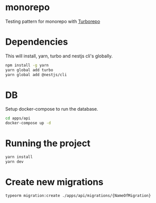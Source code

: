 # monorepo
Testing pattern for monorepo with [Turborepo](https://turborepo.com/docs)

# Dependencies

This will install, yarn, turbo and nestjs cli's globally.
```bash
npm install -g yarn
yarn global add turbo
yarn global add @nestjs/cli
```

# DB

Setup docker-compose to run the database.
```bash
cd apps/api
docker-compose up -d
```

# Running the project
```bash
yarn install
yarn dev
```

# Create new migrations
```bash
typeorm migration:create ./apps/api/migrations/{NameOfMigration}
```